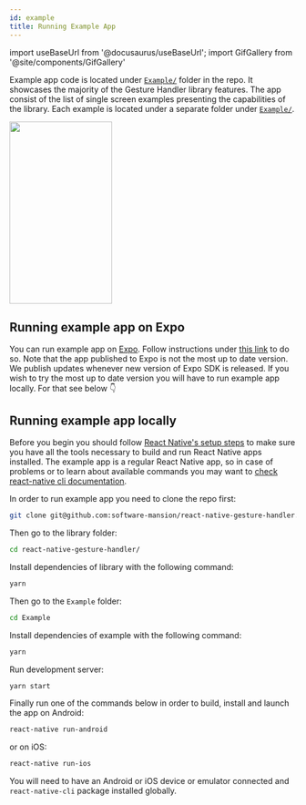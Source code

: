 ```yaml
---
id: example
title: Running Example App
---
```


import useBaseUrl from '@docusaurus/useBaseUrl';
import GifGallery from '@site/components/GifGallery'

Example app code is located under [`Example/`](https://github.com/software-mansion/react-native-gesture-handler/tree/master/Example) folder in the repo.
It showcases the majority of the Gesture Handler library features.
The app consist of the list of single screen examples presenting the capabilities of the library.
Each example is located under a separate folder under [`Example/`](https://github.com/software-mansion/react-native-gesture-handler/tree/master/Example).

<GifGallery>
    <img src={useBaseUrl("gifs/sampleapp.gif")} width="180" height="320" />
</GifGallery>

## Running example app on Expo

You can run example app on [Expo](https://expo.io). Follow instructions under [this link](https://snack.expo.io/@adamgrzybowski/react-native-gesture-handler-demo) to do so. Note that the app published to Expo is not the most up to date version. We publish updates whenever new version of Expo SDK is released. If you wish to try the most up to date version you will have to run example app locally. For that see below 👇

## Running example app locally

Before you begin you should follow [React Native's setup steps](http://facebook.github.io/react-native/docs/getting-started.html) to make sure you have all the tools necessary to build and run React Native apps installed.
The example app is a regular React Native app, so in case of problems or to learn about available commands you may want to [check react-native cli documentation](https://github.com/react-native-community/cli/blob/master/README.md).

In order to run example app you need to clone the repo first:

```bash
git clone git@github.com:software-mansion/react-native-gesture-handler.git
```

Then go to the library folder:

```bash
cd react-native-gesture-handler/
```

Install dependencies of library with the following command:

```bash
yarn
```

Then go to the `Example` folder:

```bash
cd Example
```

Install dependencies of example with the following command:

```bash
yarn
```

Run development server:

```bash
yarn start
```

Finally run one of the commands below in order to build, install and launch the app on Android:

```bash
react-native run-android
```

or on iOS:

```bash
react-native run-ios
```

You will need to have an Android or iOS device or emulator connected and `react-native-cli` package installed globally.
